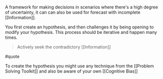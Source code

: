 A framework for making decisions in scenarios where there's a high degree of uncertainty, it can can also be used for forecast with incomplete [[Information]].

You first create an hypothesis, and then challenges it by being opening to modify your hypothesis. This process should be iterative and happen many times.

> Actively seek the contradictory [[Information]]

#quote

To create the hypothesis you might use any technique from the [[Problem Solving Toolkit]] and also be aware of your own [[Cognitive Bias]]